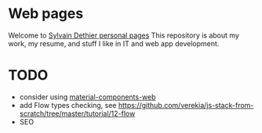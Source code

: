 # Web pages
Welcome to [Sylvain Dethier personal pages](https://sylvaindethier.github.io/)
This repository is about my work, my resume, and stuff I like in IT and web app development.

# TODO
* consider using [material-components-web](https://github.com/material-components/material-components-web)
* add Flow types checking, see https://github.com/verekia/js-stack-from-scratch/tree/master/tutorial/12-flow
* SEO
